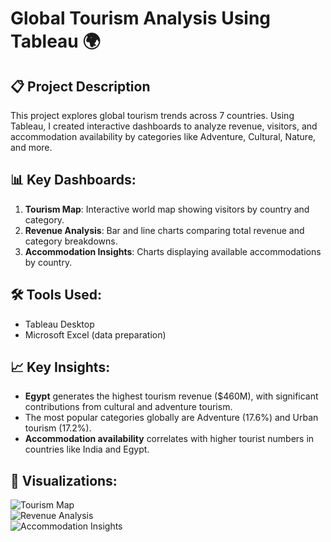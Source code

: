 # Global Tourism Analysis Using Tableau 🌍  

## 📋 Project Description  
This project explores global tourism trends across 7 countries. Using Tableau, I created interactive dashboards to analyze revenue, visitors, and accommodation availability by categories like Adventure, Cultural, Nature, and more.

## 📊 Key Dashboards:  
1. **Tourism Map**: Interactive world map showing visitors by country and category.  
2. **Revenue Analysis**: Bar and line charts comparing total revenue and category breakdowns.  
3. **Accommodation Insights**: Charts displaying available accommodations by country.  

## 🛠 Tools Used:  
- Tableau Desktop  
- Microsoft Excel (data preparation)  

## 📈 Key Insights:  
- **Egypt** generates the highest tourism revenue ($460M), with significant contributions from cultural and adventure tourism.  
- The most popular categories globally are Adventure (17.6%) and Urban tourism (17.2%).  
- **Accommodation availability** correlates with higher tourist numbers in countries like India and Egypt.

## 📂 Visualizations:  
![Tourism Map](./images/tourism_map.png)  
![Revenue Analysis](./images/revenue_analysis.png)  
![Accommodation Insights](./images/accommodation_insights.png)  
